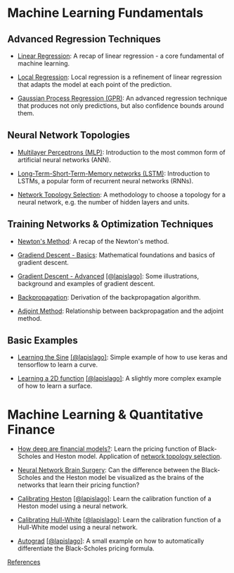 # Machine Learning Fundamentals

## Advanced Regression Techniques

* [Linear Regression](https://nbviewer.jupyter.org/github/niknow/machine-learning-examples/blob/master/regression_revisited/regression_revisited.ipynb): A recap of linear regression - a core fundamental of machine learning.
   
* [Local Regression](https://nbviewer.jupyter.org/github/niknow/machine-learning-examples/blob/master/local_regression/local_regression.ipynb): Local regression is a refinement of linear regression that adapts the model at each point of the prediction.  

* [Gaussian Process Regression (GPR)](https://nbviewer.jupyter.org/github/niknow/machine-learning-examples/blob/master/gaussian_process_regression/gaussian_process_regression.ipynb): An advanced regression technique that produces not only predictions, but also confidence bounds around them.

## Neural Network Topologies

* [Multilayer Perceptrons (MLP)](https://nbviewer.jupyter.org/github/niknow/machine-learning-examples/blob/master/neural_network_intro/neural_network_intro_model_setup.ipynb): Introduction to the most common form of artificial neural networks (ANN).

* [Long-Term-Short-Term-Memory networks (LSTM)](https://nbviewer.jupyter.org/github/niknow/machine-learning-examples/blob/master/lstm_intro/lstm_intro.ipynb): Introduction to LSTMs, a popular form of recurrent neural networks (RNNs).

* [Network Topology Selection](https://nbviewer.jupyter.org/github/niknow/machine-learning-examples/blob/master/network_topology_selection/network_topology_selection.ipynb): A methodology to choose a topology for a neural network, e.g. the number of hidden layers and units.

## Training Networks & Optimization Techniques

* [Newton's Method](https://nbviewer.jupyter.org/github/niknow/machine-learning-examples/blob/master/newton_gradient_backprop/newton.ipynb): A recap of the Newton's method.

* [Gradiend Descent - Basics](https://nbviewer.jupyter.org/github/niknow/machine-learning-examples/blob/master/newton_gradient_backprop/gradient_descent.ipynb): Mathematical foundations and basics of gradient descent.

* [Gradient Descent - Advanced](https://nbviewer.jupyter.org/github/Lapsilago/Machine-Learning---Option-Pricing-Calibration-Hedging--/blob/master/stochastic_gradient_descent.ipynb) [[@lapislago]](https://github.com/Lapsilago/Machine-Learning---Option-Pricing-Calibration-Hedging--): Some illustrations, background and examples of gradient descent.

* [Backpropagation](https://nbviewer.jupyter.org/github/niknow/machine-learning-examples/blob/master/newton_gradient_backprop/backpropagation.ipynb): Derivation of the backpropagation algorithm.

* [Adjoint Method](https://nbviewer.jupyter.org/github/niknow/machine-learning-examples/blob/master/newton_gradient_backprop/adjoint.ipynb): Relationship between backpropagation and the adjoint method.

## Basic Examples

* [Learning the Sine](https://nbviewer.jupyter.org/github/Lapsilago/Machine-Learning---Option-Pricing-Calibration-Hedging--/blob/master/LearnSine_JK.ipynb) [[@lapislago]](https://github.com/Lapsilago/Machine-Learning---Option-Pricing-Calibration-Hedging--): Simple example of how to use keras and tensorflow to learn a curve.

* [Learning a 2D function](https://nbviewer.jupyter.org/github/Lapsilago/Machine-Learning---Option-Pricing-Calibration-Hedging--/blob/master/Learn2dFunction.ipynb) [[@lapislago]](https://github.com/Lapsilago/Machine-Learning---Option-Pricing-Calibration-Hedging--): A slightly more complex example of how to learn a surface.


# Machine Learning & Quantitative Finance
* [How deep are financial models?](https://nbviewer.jupyter.org/github/niknow/machine-learning-examples/blob/master/network_topology_selection/how_deep_are_financial_models.ipynb): Learn the pricing function of Black-Scholes and Heston model. Application of [network topology selection](https://nbviewer.jupyter.org/github/niknow/machine-learning-examples/blob/master/network_topology_selection/network_topology_selection.ipynb).

* [Neural Network Brain Surgery](https://nbviewer.jupyter.org/github/niknow/machine-learning-examples/blob/master/network_topology_selection/networks_financial_models_brain_surgery.ipynb): Can the difference between the Black-Scholes and the Heston model be visualized as the brains of the networks that learn their pricing function?

* [Calibrating Heston](https://nbviewer.jupyter.org/github/Lapsilago/Machine-Learning---Option-Pricing-Calibration-Hedging--/blob/master/Calibration_Illustration.ipynb) [[@lapislago]](https://github.com/Lapsilago/Machine-Learning---Option-Pricing-Calibration-Hedging--): Learn the calibration function of a Heston model using a neural network.

* [Calibrating Hull-White](https://nbviewer.jupyter.org/github/Lapsilago/Machine-Learning---Option-Pricing-Calibration-Hedging--/blob/master/HW_1F_Pricing.ipynb) [[@lapislago]](https://github.com/Lapsilago/Machine-Learning---Option-Pricing-Calibration-Hedging--): Learn the calibration function of a Hull-White model using a neural network.

* [Autograd](https://nbviewer.jupyter.org/github/Lapsilago/Machine-Learning---Option-Pricing-Calibration-Hedging--/blob/master/Autograd.ipynb) [[@lapislago]](https://github.com/Lapsilago/Machine-Learning---Option-Pricing-Calibration-Hedging--): A small example on how to automatically differentiate the Black-Scholes pricing formula.


[References](https://github.com/niknow/machine-learning-examples/blob/master/References.md)
